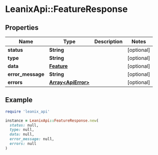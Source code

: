 # LeanixApi::FeatureResponse

## Properties

| Name | Type | Description | Notes |
| ---- | ---- | ----------- | ----- |
| **status** | **String** |  | [optional] |
| **type** | **String** |  | [optional] |
| **data** | [**Feature**](Feature.md) |  | [optional] |
| **error_message** | **String** |  | [optional] |
| **errors** | [**Array&lt;ApiError&gt;**](ApiError.md) |  | [optional] |

## Example

```ruby
require 'leanix_api'

instance = LeanixApi::FeatureResponse.new(
  status: null,
  type: null,
  data: null,
  error_message: null,
  errors: null
)
```

